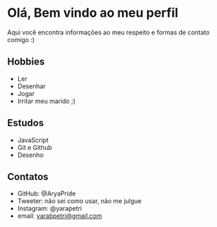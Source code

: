 # Olá, Bem vindo ao meu perfil
Aqui você encontra informações ao meu respeito e formas de contato comigo :)

## Hobbies
- Ler
- Desenhar
- Jogar
- Irritar meu marido ;)

## Estudos
- JavaScript
- Git e Github
- Desenho

## Contatos
- GitHub: @AryaPride
- Tweeter: não sei como usar, não me julgue
- Instagram: @yarapetri
- email: yarabpetri@gmail.com
